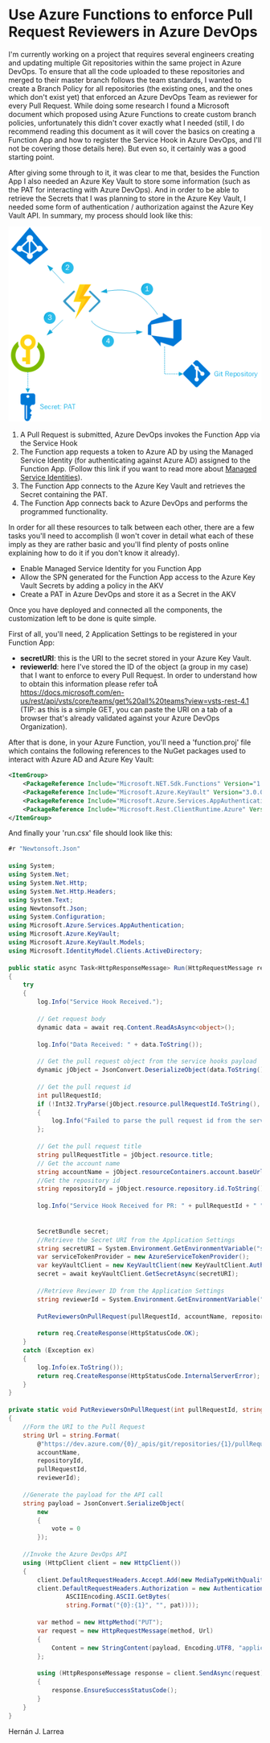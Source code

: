 # Use Azure Functions to enforce Pull Request Reviewers in Azure DevOps

I'm currently working on a project that requires several engineers creating and updating multiple Git repositories within the same project in Azure DevOps. To ensure that all the code uploaded to these repositories and merged to their master branch follows the team standards, I wanted to create a Branch Policy for all repositories (the existing ones, and the ones which don't exist yet) that enforced an Azure DevOps Team as reviewer for every Pull Request. While doing some research I found a Microsoft document which proposed using Azure Functions to create custom branch policies, unfortunately this didn't cover exactly what I needed (still, I do recommend reading this document as it will cover the basics on creating a Function App and how to register the Service Hook in Azure DevOps, and I'll not be covering those details here). But even so, it certainly was a good starting point.

After giving some through to it, it was clear to me that, besides the Function App I also needed an Azure Key Vault to store some information (such as the PAT for interacting with Azure DevOps). And in order to be able to retrieve the Secrets that I was planning to store in the Azure Key Vault, I needed some form of authentication / authorization against the Azure Key Vault API. In summary, my process should look like this:

![image1](./img/1.png)

1. A Pull Request is submitted, Azure DevOps invokes the Function App via the Service Hook
2. The Function app requests a token to Azure AD by using the Managed Service Identity (for authenticating against Azure AD) assigned to the Function App. (Follow this link if you want to read more about [Managed Service Identities](http://www.hernanjlarrea.com/index.php/azure-ad-managed-service-identities/)).
3. The Function App connects to the Azure Key Vault and retrieves the Secret containing the PAT.
4. The Function App connects back to Azure DevOps and performs the programmed functionality.

In order for all these resources to talk between each other, there are a few tasks you'll need to accomplish (I won't cover in detail what each of these imply as they are rather basic and you'll find plenty of posts online explaining how to do it if you don't know it already).

- Enable Managed Service Identity for you Function App
- Allow the SPN generated for the Function App access to the Azure Key Vault Secrets by adding a policy in the AKV
- Create a PAT in Azure DevOps and store it as a Secret in the AKV

Once you have deployed and connected all the components, the customization left to be done is quite simple.

First of all, you'll need, 2 Application Settings to be registered in your Function App:

- **secretURI**: this is the URI to the secret stored in your Azure Key Vault.
- **reviewerId**: here I've stored the ID of the object (a group in my case) that I want to enforce to every Pull Request. In order to understand how to obtain this information please refer toÂ https://docs.microsoft.com/en-us/rest/api/vsts/core/teams/get%20all%20teams?view=vsts-rest-4.1 (TIP: as this is a simple GET, you can paste the URI on a tab of a browser that's already validated against your Azure DevOps Organization).

After that is done, in your Azure Function, you'll need a 'function.proj' file which contains the following references to the NuGet packages used to interact with Azure AD and Azure Key Vault:

```xml
<ItemGroup>
    <PackageReference Include="Microsoft.NET.Sdk.Functions" Version="1.0.22" />
    <PackageReference Include="Microsoft.Azure.KeyVault" Version="3.0.0" />
    <PackageReference Include="Microsoft.Azure.Services.AppAuthentication" Version="1.0.3" />
    <PackageReference Include="Microsoft.Rest.ClientRuntime.Azure" Version="3.3.16" />
</ItemGroup>
```

And finally your 'run.csx' file should look like this:

```cs
#r "Newtonsoft.Json"
 
using System;
using System.Net;
using System.Net.Http;
using System.Net.Http.Headers;
using System.Text;
using Newtonsoft.Json;
using System.Configuration;
using Microsoft.Azure.Services.AppAuthentication;
using Microsoft.Azure.KeyVault;
using Microsoft.Azure.KeyVault.Models;
using Microsoft.IdentityModel.Clients.ActiveDirectory;
 
public static async Task<HttpResponseMessage> Run(HttpRequestMessage req, TraceWriter log)
{
    try
    {
        log.Info("Service Hook Received.");
 
        // Get request body
        dynamic data = await req.Content.ReadAsAsync<object>();
 
        log.Info("Data Received: " + data.ToString());
 
        // Get the pull request object from the service hooks payload
        dynamic jObject = JsonConvert.DeserializeObject(data.ToString());
 
        // Get the pull request id
        int pullRequestId;
        if (!Int32.TryParse(jObject.resource.pullRequestId.ToString(), out pullRequestId))
        {
            log.Info("Failed to parse the pull request id from the service hooks payload.");
        };
 
        // Get the pull request title
        string pullRequestTitle = jObject.resource.title;
        // Get the account name
        string accountName = jObject.resourceContainers.account.baseUrl.ToString().Split(".")[0].Split("//")[1];
        //Get the repository id
        string repositoryId = jObject.resource.repository.id.ToString();;
 
        log.Info("Service Hook Received for PR: " + pullRequestId + " " + pullRequestTitle);
 
        
        SecretBundle secret;
        //Retrieve the Secret URI from the Application Settings
        string secretURI = System.Environment.GetEnvironmentVariable("secretURI");
        var serviceTokenProvider = new AzureServiceTokenProvider();
        var keyVaultClient = new KeyVaultClient(new KeyVaultClient.AuthenticationCallback(serviceTokenProvider.KeyVaultTokenCallback));  
        secret = await keyVaultClient.GetSecretAsync(secretURI);
 
        //Retrieve Reviewer ID from the Application Settings
        string reviewerId = System.Environment.GetEnvironmentVariable("reviewerId");
 
        PutReviewersOnPullRequest(pullRequestId, accountName, repositoryId, secret.Value, reviewerId);
 
        return req.CreateResponse(HttpStatusCode.OK);
    }
    catch (Exception ex)
    {
        log.Info(ex.ToString());
        return req.CreateResponse(HttpStatusCode.InternalServerError);
    }
}
 
private static void PutReviewersOnPullRequest(int pullRequestId, string accountName, string repositoryId, string pat, string reviewerId)
{
    //Form the URI to the Pull Request
    string Url = string.Format(
        @"https://dev.azure.com/{0}/_apis/git/repositories/{1}/pullRequests/{2}/reviewers/{3}?api-version=4.1",
        accountName,
        repositoryId,
        pullRequestId,
        reviewerId);
    
    //Generate the payload for the API call
    string payload = JsonConvert.SerializeObject(
        new
        {        
            vote = 0
        });
 
    //Invoke the Azure DevOps API
    using (HttpClient client = new HttpClient())
    {        
        client.DefaultRequestHeaders.Accept.Add(new MediaTypeWithQualityHeaderValue("application/json"));
        client.DefaultRequestHeaders.Authorization = new AuthenticationHeaderValue("Basic", Convert.ToBase64String(
                ASCIIEncoding.ASCII.GetBytes(
                string.Format("{0}:{1}", "", pat))));
 
        var method = new HttpMethod("PUT");
        var request = new HttpRequestMessage(method, Url)
        {
            Content = new StringContent(payload, Encoding.UTF8, "application/json")
        };
 
        using (HttpResponseMessage response = client.SendAsync(request).Result)
        {
            response.EnsureSuccessStatusCode();
        }
    }
}
```

Hernán J. Larrea